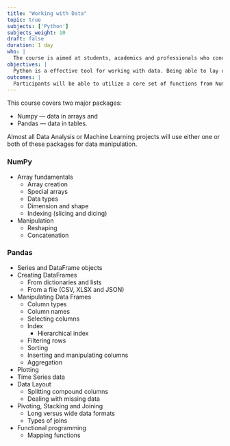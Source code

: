 ```yaml
---
title: "Working with Data"
topic: true
subjects: ['Python']
subjects_weight: 10
draft: false
duration: 1 day
who: |
  The course is aimed at students, academics and professionals who conduct data analysis using other tools like Excel. It's assumed that participants already have some familiarity with Python.
objectives: |
  Python is a effective tool for working with data. Being able to lay out the steps in an analysis as a script means that the analysis is repeatable and can also be version controlled. One of the first steps in any analysis is the preparation of the data. The Numpy and Pandas packages have a wide range of functionality to aid in the data preparation process.
outcomes: |
  Participants will be able to utilize a core set of functions from Numpy and Pandas to process data.
---
```


This course covers two major packages:

- Numpy &mdash; data in arrays and
- Pandas &mdash; data in tables.

Almost all Data Analysis or Machine Learning projects will use either one or both of these packages for data manipulation.

### NumPy

- Array fundamentals
	- Array creation <!-- `array()`, `arange()` & `random()` -->
	- Special arrays <!-- `eye()`, `diag()` & `zeros()` -->
	- Data types
	- Dimension and shape
	- Indexing (slicing and dicing)
- Manipulation
	- Reshaping <!-- `reshape()` & `resize()`  -->
	- Concatenation <!-- `hstack()` & `vstack()` -->

<!--
Exercises:

- Working with images (see https://www.datacamp.com/courses/biomedical-image-analysis-in-python)
-->

### Pandas

- Series and DataFrame objects
- Creating DataFrames
	- From dictionaries and lists
	- From a file (CSV, XLSX and JSON)
- Manipulating Data Frames
	- Column types
	- Column names
	- Selecting columns
	- Index
		- Hierarchical index
	- Filtering rows
	- Sorting
	- Inserting and manipulating columns
	- Aggregation
- Plotting
- Time Series data <!-- https://www.datacamp.com/courses/pandas-foundations -->
- Data Layout
	- Splitting compound columns
	- Dealing with missing data
- Pivoting, Stacking and Joining
	- Long versus wide data formats
	- Types of joins
- Functional programming
	- Mapping functions <!-- `apply()` -->

